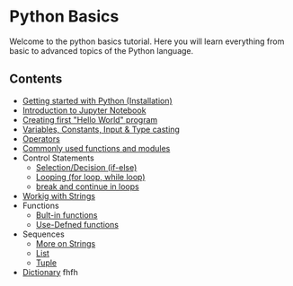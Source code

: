 # Python Basics

Welcome to the python basics tutorial. Here you will learn everything from basic to advanced topics of the Python language.

## Contents
- [Getting started with Python (Installation)](https://github.com/tejalal/python/wiki/Getting-started-with-Python)
- [Introduction to Jupyter Notebook](https://github.com/tejalal/python/wiki/Introduction-to-Jupyter-Notebook)
- [Creating first "Hello World" program](https://github.com/tejalal/python/blob/master/notebooks/HelloWorld.ipynb)
- [Variables, Constants, Input & Type casting](https://github.com/tejalal/python/blob/master/notebooks/Constants%20Variables%20Input%20and%20Type%20Casting.ipynb)
- [Operators](https://github.com/tejalal/python/blob/master/notebooks/Operators.ipynb)
- [Commonly used functions and modules](https://github.com/tejalal/python/blob/master/notebooks/Commonly%20used%20functions%20and%20modules.ipynb)
- Control Statements
  - [Selection/Decision (if-else)](url)
  - [Looping (for loop, while loop)](url)
  - [break and continue in loops](url)
- [Workig with Strings](url)
- Functions
  - [Bult-in functions](url)
  - [Use-Defned functions](url)
- Sequences
  - [More on Strings](url)
  - [List](url)
  - [Tuple](url)
- [Dictionary](url)
fhfh
